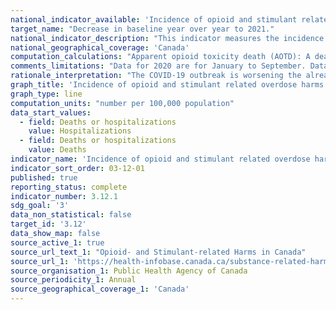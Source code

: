 ```yaml
---
national_indicator_available: 'Incidence of opioid and stimulant related overdose harms per 100,000 population'
target_name: "Decrease in baseline year over year to 2021."
national_indicator_description: "This indicator measures the incidence of opioid and stimulant related overdose harms per 100,000 population."
national_geographical_coverage: 'Canada' 
computation_calculations: "Apparent opioid toxicity death (AOTD): A death caused by intoxication/toxicity (poisoning) resulting from substance use, where one or more of the substances is an opioid. Other substances may also be involved. Data on apparent opioid toxicity deaths and stimulant toxicity deaths are not mutually exclusive. A high proportion of deaths involving a stimulant also involved an opioid. Adding up those numbers would result in an overestimation of the burden of opioids and stimulants. Data on opioid-related and stimulant-related poisoning hospitalizations are not mutually exclusive. A proportion of poisoning hospitalizations involving a stimulant also involved an opioid. Adding up those numbers would result in an overestimation of the burden of opioids and stimulants."
comments_limitations: "Data for 2020 are for January to September. Data from Quebec are excluded from the hospitalization rate."
rationale_interpretation: "The COVID-19 outbreak is worsening the already deadly and ongoing public health crisis of opioid overdoses and death. It is having a tragic impact on people who use substances, their families, and communities across Canada. People who use substances, such as opioids, cocaine, and methamphetamine, are experiencing a number of increased risks, with several jurisdictions reporting higher rates of fatal overdoses and other harms."
graph_title: 'Incidence of opioid and stimulant related overdose harms per 100,000 population'
graph_type: line
computation_units: "number per 100,000 population"
data_start_values:
  - field: Deaths or hospitalizations
    value: Hospitalizations
  - field: Deaths or hospitalizations
    value: Deaths
indicator_name: 'Incidence of opioid and stimulant related overdose harms per 100,000 population'
indicator_sort_order: 03-12-01
published: true
reporting_status: complete
indicator_number: 3.12.1
sdg_goal: '3'
data_non_statistical: false
target_id: '3.12'
data_show_map: false
source_active_1: true
source_url_text_1: "Opioid- and Stimulant-related Harms in Canada"
source_url_1: 'https://health-infobase.canada.ca/substance-related-harms/opioids-stimulants'
source_organisation_1: Public Health Agency of Canada
source_periodicity_1: Annual
source_geographical_coverage_1: 'Canada'
---
```

